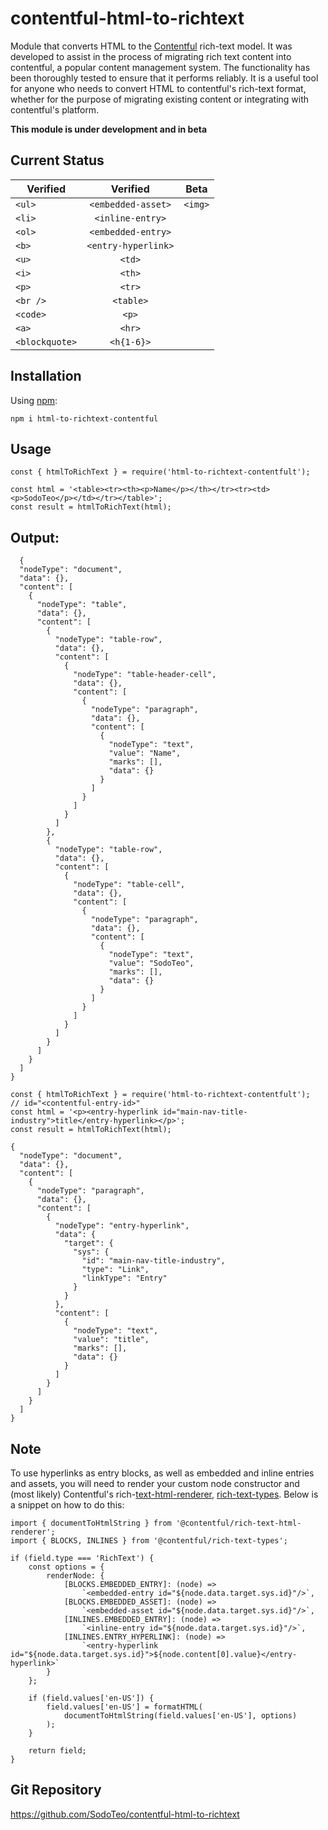# contentful-html-to-richtext

Module that converts HTML to the [Contentful](https://www.contentful.com/) rich-text model. 
It was developed to assist in the process of migrating rich text content into contentful, a popular content management system. 
The functionality has been thoroughly tested to ensure that it performs reliably. It is a useful tool for anyone who
needs to convert HTML to contentful's rich-text format, whether for the purpose of migrating existing content or integrating with contentful's platform.

**This module is under development and in beta**

## Current Status

| Verified      | Verified           | Beta           |
| ------------- |:------------------:|:--------------:|
| `<ul>`        | `<embedded-asset>` | `<img>`        |
| `<li>`        | `<inline-entry>`   |                |
| `<ol>`        | `<embedded-entry>` |                |
| `<b>`         | `<entry-hyperlink>`|                |
| `<u>`         | `<td>`             |                |
| `<i>`         | `<th>`             |                |
| `<p>`         | `<tr>`             |                |
| `<br />`      | `<table>`          |                |
| `<code>`      | `<p>`              |                |
| `<a>`         | `<hr>`             |                |
| `<blockquote>`| `<h{1-6}>`         |                |

## Installation

Using [npm](https://www.npmjs.com/package/html-to-richtext-contentful):

`npm i html-to-richtext-contentful`

## Usage

```
const { htmlToRichText } = require('html-to-richtext-contentfult');

const html = '<table><tr><th><p>Name</p></th></tr><tr><td><p>SodoTeo</p></td></tr></table>';
const result = htmlToRichText(html);
```

## Output:

```
  {
  "nodeType": "document",
  "data": {},
  "content": [
    {
      "nodeType": "table",
      "data": {},
      "content": [
        {
          "nodeType": "table-row",
          "data": {},
          "content": [
            {
              "nodeType": "table-header-cell",
              "data": {},
              "content": [
                {
                  "nodeType": "paragraph",
                  "data": {},
                  "content": [
                    {
                      "nodeType": "text",
                      "value": "Name",
                      "marks": [],
                      "data": {}
                    }
                  ]
                }
              ]
            }
          ]
        },
        {
          "nodeType": "table-row",
          "data": {},
          "content": [
            {
              "nodeType": "table-cell",
              "data": {},
              "content": [
                {
                  "nodeType": "paragraph",
                  "data": {},
                  "content": [
                    {
                      "nodeType": "text",
                      "value": "SodoTeo",
                      "marks": [],
                      "data": {}
                    }
                  ]
                }
              ]
            }
          ]
        }
      ]
    }
  ]
}
```

```
const { htmlToRichText } = require('html-to-richtext-contentfult');
// id="<contentful-entry-id>"
const html = '<p><entry-hyperlink id="main-nav-title-industry">title</entry-hyperlink></p>';
const result = htmlToRichText(html);
```

```
{
  "nodeType": "document",
  "data": {},
  "content": [
    {
      "nodeType": "paragraph",
      "data": {},
      "content": [
        {
          "nodeType": "entry-hyperlink",
          "data": {
            "target": {
              "sys": {
                "id": "main-nav-title-industry",
                "type": "Link",
                "linkType": "Entry"
              }
            }
          },
          "content": [
            {
              "nodeType": "text",
              "value": "title",
              "marks": [],
              "data": {}
            }
          ]
        }
      ]
    }
  ]
}
```

## Note

To use hyperlinks as entry blocks, as well as embedded and inline entries and assets, you will need to render your custom node constructor and (most likely) Contentful's rich-[text-html-renderer](https://www.npmjs.com/package/@contentful/rich-text-html-renderer), [rich-text-types](https://www.npmjs.com/package/@contentful/rich-text-types). 
Below is a snippet on how to do this:

```
import { documentToHtmlString } from '@contentful/rich-text-html-renderer';
import { BLOCKS, INLINES } from '@contentful/rich-text-types';

if (field.type === 'RichText') {
    const options = {
        renderNode: {
            [BLOCKS.EMBEDDED_ENTRY]: (node) =>
                `<embedded-entry id="${node.data.target.sys.id}"/>`,
            [BLOCKS.EMBEDDED_ASSET]: (node) =>
                `<embedded-asset id="${node.data.target.sys.id}"/>`,
            [INLINES.EMBEDDED_ENTRY]: (node) =>
                `<inline-entry id="${node.data.target.sys.id}"/>`,
            [INLINES.ENTRY_HYPERLINK]: (node) =>
                `<entry-hyperlink id="${node.data.target.sys.id}">${node.content[0].value}</entry-hyperlink>`
        }
    };

    if (field.values['en-US']) {
        field.values['en-US'] = formatHTML(
            documentToHtmlString(field.values['en-US'], options)
        );
    }

    return field;
}
```

## Git Repository

https://github.com/SodoTeo/contentful-html-to-richtext

